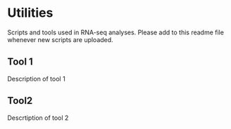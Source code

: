 # Utilities
Scripts and tools used in RNA-seq analyses.
Please add to this readme file whenever new scripts are uploaded.

## Tool 1
Description of tool 1

## Tool2
Descrtiption of tool 2

